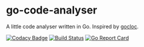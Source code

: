 # go-code-analyser
A little code analyser written in Go. Inspired by [gocloc](https://github.com/hhatto/gocloc).

[![Codacy Badge](https://api.codacy.com/project/badge/Grade/7f0286abc3264605bb224505a613d268)](https://www.codacy.com/manual/fabienbellanger/goCodeAnalyser?utm_source=github.com&amp;utm_medium=referral&amp;utm_content=fabienbellanger/goCodeAnalyser&amp;utm_campaign=Badge_Grade)
[![Build Status](https://travis-ci.org/fabienbellanger/goCodeAnalyser.svg?branch=master)](https://travis-ci.org/fabienbellanger/goCodeAnalyser)
[![Go Report Card](https://goreportcard.com/badge/github.com/fabienbellanger/goCodeAnalyser)](https://goreportcard.com/report/github.com/fabienbellanger/goCodeAnalyser)